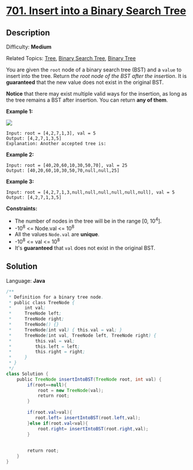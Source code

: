 # [701\. Insert into a Binary Search Tree](https://leetcode.com/problems/insert-into-a-binary-search-tree/)

## Description

Difficulty: **Medium**  

Related Topics: [Tree](https://leetcode.com/tag/tree/), [Binary Search Tree](https://leetcode.com/tag/binary-search-tree/), [Binary Tree](https://leetcode.com/tag/binary-tree/)


You are given the `root` node of a binary search tree (BST) and a `value` to insert into the tree. Return _the root node of the BST after the insertion_. It is **guaranteed** that the new value does not exist in the original BST.

**Notice** that there may exist multiple valid ways for the insertion, as long as the tree remains a BST after insertion. You can return **any of them**.

**Example 1:**

![](https://assets.leetcode.com/uploads/2020/10/05/insertbst.jpg)

```
Input: root = [4,2,7,1,3], val = 5
Output: [4,2,7,1,3,5]
Explanation: Another accepted tree is:

```

**Example 2:**

```
Input: root = [40,20,60,10,30,50,70], val = 25
Output: [40,20,60,10,30,50,70,null,null,25]
```

**Example 3:**

```
Input: root = [4,2,7,1,3,null,null,null,null,null,null], val = 5
Output: [4,2,7,1,3,5]
```

**Constraints:**

*   The number of nodes in the tree will be in the range [0, 10<sup>4</sup>].
*   -10<sup>8</sup> <= Node.val <= 10<sup>8</sup>
*   All the values `Node.val` are **unique**.
*   -10<sup>8</sup> <= val <= 10<sup>8</sup>
*   It's **guaranteed** that `val` does not exist in the original BST.


## Solution

Language: **Java**

```java
/**
 * Definition for a binary tree node.
 * public class TreeNode {
 *     int val;
 *     TreeNode left;
 *     TreeNode right;
 *     TreeNode() {}
 *     TreeNode(int val) { this.val = val; }
 *     TreeNode(int val, TreeNode left, TreeNode right) {
 *         this.val = val;
 *         this.left = left;
 *         this.right = right;
 *     }
 * }
 */
class Solution {
    public TreeNode insertIntoBST(TreeNode root, int val) {
        if(root==null){
            root = new TreeNode(val);
            return root;
        }
        
        if(root.val>val){
           root.left= insertIntoBST(root.left,val);
        }else if(root.val<val){
            root.right= insertIntoBST(root.right,val);
        }
        
        
        return root;
    }
}
```

